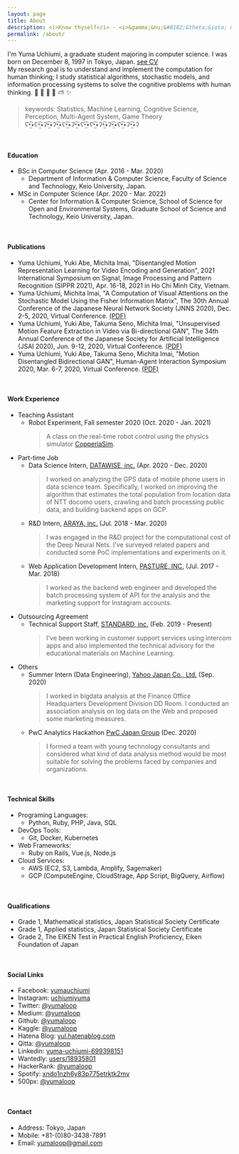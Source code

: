 ```yaml
---
layout: page
title: About
description: <i>Know thyself</i> - <i>&gamma;&nu;&#8182;&theta;&iota; &sigma;&epsilon;&alpha;&upsilon;&tau;&#972;&nu; </i>
permalink: /about/
---
```

I'm Yuma Uchiumi, a graduate student majoring in computer science.
I was born on December 8, 1997 in Tokyo, Japan.  [see CV](https://yumaloop.github.io/assets/pdf/CV202011.pdf)<br>
My research goal is to understand and implement the computation for human thinking;
I study statistical algorithms, stochastic models, and information processing systems to solve the cognitive problems with human thinking.
&#x1f47b; &#x1f36d; &#x1f984; &#x1f308; &#x26c5; &#x2728;
> keywords: Statistics, Machine Learning, Cognitive Science, Perception, Multi-Agent System, Game Theory<br>
> ʕ•̫͡•ʕ•̫͡•ʔ•̫͡•ʔ•̫͡•ʕ•̫͡•ʔ•̫͡•ʕ•̫͡•ʕ•̫͡•ʔ•̫͡•ʔ•̫͡•ʕ•̫͡•ʔ•̫͡•ʔ

<br>

#### Education

* BSc in Computer Science (Apr. 2016 - Mar. 2020)
  - Department of Information & Computer Science, Faculty of Science and Technology, Keio University, Japan.
* MSc in Computer Science (Apr. 2020 - Mar. 2022)
  - Center for Information & Computer Science, School of Science for Open and Environmental Systems, Graduate School of Science and Technology, Keio University, Japan.

<br>

#### Publications

* Yuma Uchiumi, Yuki Abe, Michita Imai,
"Disentangled Motion Representation Learning for Video Encoding and Generation",
2021 International Symposium on Signal, Image Processing and Pattern Recognition (SIPPR 2021), Apr. 16-18, 2021 in Ho Chi Minh City, Vietnam.
* Yuma Uchiumi, Michita Imai,
"A Computation of Visual Attentions on the Stochastic Model Using the Fisher Information Matrix",
The 30th Annual Conference of the Japanese Neural Network Society (JNNS 2020), Dec. 2-5, 2020, Virtual Conference.
[(PDF)](https://drive.google.com/file/d/1slhR-bAkC3M1dUPb6Aaw5tF1alxQ-sMo/view?usp=sharing)
* Yuma Uchiumi, Yuki Abe, Takuma Seno, Michita Imai,
"Unsupervised Motion Feature Extraction in Video via Bi-directional GAN",
The 34th Annual Conference of the Japanese Society for Artificial Intelligence (JSAI 2020), Jun. 9-12, 2020, Virtual Conference.
[(PDF)](https://www.jstage.jst.go.jp/article/pjsai/JSAI2020/0/JSAI2020_1I5GS204/_pdf/-char/ja)
* Yuma Uchiumi, Yuki Abe, Takuma Seno, Michita Imai,
"Motion Disentangled Bidirectional GAN",
Human-Agent Interaction Symposium 2020, Mar. 6-7, 2020, Virtual Conference.
[(PDF)](http://hai-conference.net/symp2020/proceedings/pdf/P-9.pdf)

<br>

#### Work Experience

* Teaching Assistant
    * Robot Experiment, Fall semester 2020 (Oct. 2020 - Jan. 2021)
      > A class on the real-time robot control using the physics simulator [CopperiaSim](https://www.coppeliarobotics.com/).
* Part-time Job
    * Data Science Intern, [DATAWISE, inc.](https://www.datawise.co.jp/) (Apr. 2020 - Dec. 2020)
      > I worked on analyzing the GPS data of mobile phone users in data science team. Specifically, I worked on improving the algorithm that estimates the total population from location data of NTT docomo users, crawling and batch processing public data, and building backend apps on GCP.
    * R&D Intern, [ARAYA, inc.](https://www.araya.org) (Jul. 2018 - Mar. 2020)
      > I was engaged in the R&D project for the computational cost of the Deep Neural Nets. I've surveyed related papers and conducted some PoC implementations and experiments on it.
    * Web Application Development Intern, [PASTURE, INC.](https://corp.pasture.biz/) (Jul. 2017 - Mar. 2018)
      > I worked as the backend web engineer and developed the batch processing system of API for the analysis and the marketing support for Instagram accounts.
* Outsourcing Agreement
    * Technical Support Staff, [STANDARD, inc.](https://standard2017.com/) (Feb. 2019 - Present)
      > I've been working in customer support services using intercom apps and also implemented the technical advisory for the educational materials on Machine Learning.
* Others
    * Summer Intern (Data Engineering), [Yahoo Japan Co., Ltd.](https://about.yahoo.co.jp/) (Sep. 2020)
      > I worked in bigdata analysis at the Finance Office Headquarters Development Division DD Room. I conducted an association analysis on log data on the Web and proposed some marketing measures.
    * PwC Analytics Hackathon [PwC Japan Group](https://www.pwc.com/jp/ja/about-us/member/consulting.html) (Dec. 2020)
      > I formed a team with young technology consultants and considered what kind of data analysis method would be most suitable for solving the problems faced by companies and organizations.

<br>

#### Technical Skills

* Programing Languages:
  - Python, Ruby, PHP, Java, SQL
* DevOps Tools:
  - Git, Docker, Kubernetes
* Web Frameworks:
  - Ruby on Rails, Vue.js, Node.js
* Cloud Services:
  - AWS (EC2, S3, Lambda, Amplify, Sagemaker)
  - GCP (ComputeEngine, CloudStrage, App Script, BigQuery, Airflow)

<br>

#### Qualifications
* Grade 1, Mathematical statistics, Japan Statistical Society Certificate
* Grade 1, Applied statistics, Japan Statistical Society Certificate
* Grade 2, The EIKEN Test in Practical English Proficiency, Eiken Foundation of Japan

<br>

#### Social Links
* Facebook: [yumauchiumi](https://www.facebook.com/yumauchiumi)
* Instagram: [uchiumiyuma](https://www.instagram.com/uchiumiyuma)
* Twitter: [@yumaloop](https://twitter.com/yumaloop)
* Medium: [@yumaloop](https://medium.com/@yumaloop)
* Github: [@yumaloop](https://github.com/yumaloop)
* Kaggle: [@yumaloop](https://www.kaggle.com/yumaloop)
* Hatena Blog: [yul.hatenablog.com](https://yul.hatenablog.com/archive)
* Qitta: [@yumaloop](https://qiita.com/yumaloop)
* Linkedin: [yuma-uchiumi-699398151](https://www.linkedin.com/in/yuma-uchiumi-699398151/)
* Wantedly: [users/18935801](https://www.wantedly.com/users/18935801)
* HackerRank: [@yumaloop](https://www.hackerrank.com/yumaloop?hr_r=1)
* Spotify: [xndo1nzh6y83p775etrktk2mv](https://open.spotify.com/user/xndo1nzh6y83p775etrktk2mv?si=s3ZU58pZTHKGt4aOfpwmKg)
* 500px: [@yumaloop](https://500px.com/yumaloop)

<br>

#### Contact
* Address: Tokyo, Japan
* Mobile: +81-(0)80-3438-7891
* Email: yumaloop@gmail.com

